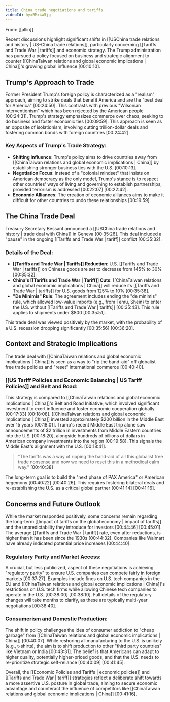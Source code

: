 ```yaml
---
title: China trade negotiations and tariffs
videoId: hyxBMx4w5jg
---
```


From: [[allin]] <br/> 

Recent discussions highlight significant shifts in [[USChina trade relations and history | US-China trade relations]], particularly concerning [[Tariffs and Trade War | tariffs]] and economic strategy. The Trump administration has pursued a policy focused on business and strategic alignment to counter [[ChinaTaiwan relations and global economic implications | China]]'s growing global influence <a class="yt-timestamp" data-t="00:10:10">[00:10:10]</a>.

## Trump's Approach to Trade
Former President Trump's foreign policy is characterized as a "realism" approach, aiming to strike deals that benefit America and are the "best deal for America" <a class="yt-timestamp" data-t="00:24:50">[00:24:50]</a>. This contrasts with previous "Wilsonian interventionism" which has been rejected by the American people <a class="yt-timestamp" data-t="00:24:31">[00:24:31]</a>. Trump's strategy emphasizes commerce over chaos, seeking to do business and foster economic ties <a class="yt-timestamp" data-t="00:09:59">[00:09:59]</a>. This approach is seen as an opposite of isolationism, involving cutting trillion-dollar deals and fostering common bonds with foreign countries <a class="yt-timestamp" data-t="00:24:42">[00:24:42]</a>.

### Key Aspects of Trump's Trade Strategy:
*   **Shifting Influence**: Trump's policy aims to drive countries away from [[ChinaTaiwan relations and global economic implications | China]] by establishing stronger business ties with the U.S. <a class="yt-timestamp" data-t="00:10:13">[00:10:13]</a>.
*   **Negotiation Focus**: Instead of a "colonial mindset" that insists on American democracy as the only model, Trump's stance is to respect other countries' ways of living and governing to establish partnerships, provided terrorism is addressed <a class="yt-timestamp" data-t="00:22:07">[00:22:07]</a> <a class="yt-timestamp" data-t="00:22:42">[00:22:42]</a>.
*   **Economic Alliances**: The creation of economic alliances aims to make it difficult for other countries to undo these relationships <a class="yt-timestamp" data-t="00:19:59">[00:19:59]</a>.

## The China Trade Deal
Treasury Secretary Bessant announced a [[USChina trade relations and history | trade deal with China]] in Geneva <a class="yt-timestamp" data-t="00:35:26">[00:35:26]</a>. This deal included a "pause" in the ongoing [[Tariffs and Trade War | tariff]] conflict <a class="yt-timestamp" data-t="00:35:32">[00:35:32]</a>.

### Details of the Deal:
*   **[[Tariffs and Trade War | Tariffs]] Reduction**: U.S. [[Tariffs and Trade War | tariffs]] on Chinese goods are set to decrease from 145% to 30% <a class="yt-timestamp" data-t="00:35:32">[00:35:32]</a>.
*   **China's [[Tariffs and Trade War | Tariff]] Cuts**: [[ChinaTaiwan relations and global economic implications | China]] will reduce its [[Tariffs and Trade War | tariffs]] for U.S. goods from 125% to 10% <a class="yt-timestamp" data-t="00:35:38">[00:35:38]</a>.
*   **"De Minimis" Rule**: The agreement includes ending the "de minimis" rule, which allowed low-value imports (e.g., from Temu, Shein) to enter the U.S. without [[Tariffs and Trade War | tariffs]] <a class="yt-timestamp" data-t="00:35:43">[00:35:43]</a>. This rule applies to shipments under $800 <a class="yt-timestamp" data-t="00:35:51">[00:35:51]</a>.

This trade deal was viewed positively by the market, with the probability of a U.S. recession dropping significantly <a class="yt-timestamp" data-t="00:35:56">[00:35:56]</a> <a class="yt-timestamp" data-t="00:36:20">[00:36:20]</a>.

## Context and Strategic Implications
The trade deal with [[ChinaTaiwan relations and global economic implications | China]] is seen as a way to "rip the band-aid" off globalist free trade policies and "reset" international commerce <a class="yt-timestamp" data-t="00:40:40">[00:40:40]</a>.

### [[US Tariff Policies and Economic Balancing | US Tariff Policies]] and Belt and Road:
This strategy is compared to [[ChinaTaiwan relations and global economic implications | China]]'s Belt and Road Initiative, which involved significant investment to exert influence and foster economic cooperation globally <a class="yt-timestamp" data-t="00:17:33">[00:17:33]</a> <a class="yt-timestamp" data-t="00:18:08">[00:18:08]</a>. [[ChinaTaiwan relations and global economic implications | China]] invested approximately $200 billion in the Middle East over 15 years <a class="yt-timestamp" data-t="00:18:01">[00:18:01]</a>. Trump's recent Middle East trip alone saw announcements of $2 trillion in investments from Middle Eastern countries into the U.S. <a class="yt-timestamp" data-t="00:18:20">[00:18:20]</a>, alongside hundreds of billions of dollars in American company investments into the region <a class="yt-timestamp" data-t="00:19:58">[00:19:58]</a>. This signals the Middle East's alignment with the U.S. <a class="yt-timestamp" data-t="00:18:41">[00:18:41]</a>.

> "The tariffs was a way of ripping the band-aid of all this globalist free trade nonsense and now we need to reset this in a methodical calm way." <a class="yt-timestamp" data-t="00:40:38">[00:40:38]</a>

The long-term goal is to build the "next phase of PAX America" or American hegemony <a class="yt-timestamp" data-t="00:40:22">[00:40:22]</a> <a class="yt-timestamp" data-t="00:40:26">[00:40:26]</a>. This requires fostering bilateral deals and re-establishing the U.S. as a critical global partner <a class="yt-timestamp" data-t="00:41:14">[00:41:14]</a> <a class="yt-timestamp" data-t="00:41:16">[00:41:16]</a>.

## Concerns and Future Outlook
While the market responded positively, some concerns remain regarding the long-term [[Impact of tariffs on the global economy | impact of tariffs]] and the unpredictability they introduce for investors <a class="yt-timestamp" data-t="00:44:46">[00:44:46]</a> <a class="yt-timestamp" data-t="00:45:01">[00:45:01]</a>. The average [[Tariffs and Trade War | tariff]] rate, even after reductions, is higher than it has been since the 1930s <a class="yt-timestamp" data-t="00:44:32">[00:44:32]</a>. Companies like Walmart have already indicated potential price increases <a class="yt-timestamp" data-t="00:44:40">[00:44:40]</a>.

### Regulatory Parity and Market Access:
A crucial, but less publicized, aspect of these negotiations is achieving "regulatory parity" to ensure U.S. companies can compete fairly in foreign markets <a class="yt-timestamp" data-t="00:37:27">[00:37:27]</a>. Examples include fines on U.S. tech companies in the EU and [[ChinaTaiwan relations and global economic implications | China]]'s restrictions on U.S. tech firms while allowing Chinese tech companies to operate in the U.S. <a class="yt-timestamp" data-t="00:38:00">[00:38:00]</a> <a class="yt-timestamp" data-t="00:38:10">[00:38:10]</a>. Full details of the regulatory changes will take months to clarify, as these are typically multi-year negotiations <a class="yt-timestamp" data-t="00:38:40">[00:38:40]</a>.

### Consumerism and Domestic Production:
The shift in policy challenges the idea of consumer addiction to "cheap garbage" from [[ChinaTaiwan relations and global economic implications | China]] <a class="yt-timestamp" data-t="00:40:07">[00:40:07]</a>. While reshoring all manufacturing to the U.S. is unlikely (e.g., t-shirts), the aim is to shift production to other "third party countries" like Vietnam or India <a class="yt-timestamp" data-t="00:43:31">[00:43:31]</a>. The belief is that Americans can adapt to higher quality, potentially higher-priced goods, and that the U.S. needs to re-prioritize strategic self-reliance <a class="yt-timestamp" data-t="00:40:09">[00:40:09]</a> <a class="yt-timestamp" data-t="00:41:45">[00:41:45]</a>.

Overall, the [[Economic Policies and Tariffs | economic policies]] and [[Tariffs and Trade War | tariff]] strategies reflect a deliberate shift towards a more assertive U.S. posture in global trade, aiming to secure economic advantage and counteract the influence of competitors like [[ChinaTaiwan relations and global economic implications | China]] <a class="yt-timestamp" data-t="00:41:16">[00:41:16]</a>.